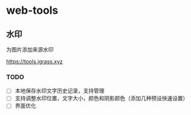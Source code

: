 # web-tools

## 水印

为图片添加来源水印

<https://tools.jgrass.xyz>


### TODO

- [ ] 本地保存水印文字历史记录，支持管理
- [ ] 支持调整水印位置，文字大小，颜色和阴影颜色（添加几种预设快速设置）
- [ ] 界面优化
